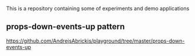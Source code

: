 This is a repository containing some of experiments and demo applications

## props-down-events-up pattern
https://github.com/AndrejsAbrickis/playground/tree/master/props-down-events-up
